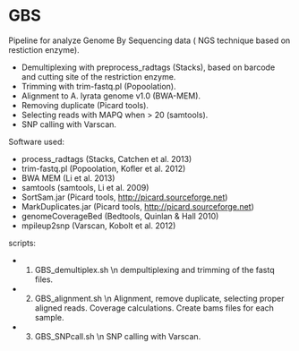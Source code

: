 GBS
==============

Pipeline for analyze Genome By Sequencing data ( NGS technique based on restiction enzyme).



- Demultiplexing with preprocess_radtags (Stacks), based on barcode and cutting site of the restriction enzyme.
- Trimming with trim-fastq.pl (Popoolation).
- Alignment to A. lyrata genome v1.0 (BWA-MEM).
- Removing duplicate (Picard tools).
- Selecting reads with MAPQ when > 20 (samtools).
- SNP calling with Varscan.

Software used:

- process_radtags (Stacks, Catchen et al. 2013)
- trim-fastq.pl (Popoolation, Kofler et al. 2012)
- BWA MEM (Li et al. 2013)
- samtools (samtools, Li et al. 2009)
- SortSam.jar (Picard tools, http://picard.sourceforge.net)
- MarkDuplicates.jar (Picard tools, http://picard.sourceforge.net)
- genomeCoverageBed (Bedtools, Quinlan & Hall 2010)
- mpileup2snp (Varscan, Kobolt et al. 2012)

scripts:

- 1) GBS_demultiplex.sh \n
dempultiplexing and trimming of the fastq files.

- 2) GBS_alignment.sh \n
Alignment, remove duplicate, selecting proper aligned reads.
Coverage calculations.
Create bams files for each sample.

- 3) GBS_SNPcall.sh \n
SNP calling with Varscan.



